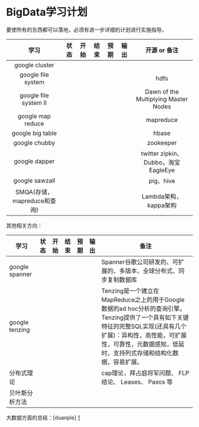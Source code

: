 # BigData学习计划

要使所有的东西都可以落地，必须有进一步详细的计划进行实施指导。

|学习|状态|开始|结束|预期|输出|开源 or 备注|
|:---:|:---:|:---:|:---:|:---:|:---:|:---:|
|google cluster|||||||
|google file system||||||hdfs|
|google file system II||||||Dawn of the Multiplying Master Nodes|
|google map reduce||||||mapreduce|
|google big table||||||hbase|
|google chubby ||||||zookeeper|
|google dapper||||||twitter zipkin、Dubbo，淘宝 EagleEye|
|google sawzall||||||pig、hive|
|SMQA(存储，mapreduce和查询)||||||Lambda架构，kappa架构|


其他相关方向：

|学习|状态|开始|结束|预期|输出|备注|
|---|---|---|---|---|---|---|
|google spanner||||||Spanner谷歌公司研发的、可扩展的、多版本、全球分布式、同步复制数据库|
|google tenzing||||||Tenzing是一个建立在MapReduce之上的用于Google数据的ad hoc分析的查询引擎。Tenzing提供了一个具有如下关键特征的完整SQL实现(还具有几个扩展)：异构性，高性能，可扩展性，可靠性，元数据感知，低延时，支持列式存储和结构化数据，容易扩展。|
|分布式理论||||||cap理论，拜占庭将军问题、 FLP 结论、 Leases、 Paxos 等|
|贝叶斯分析方法|||||||


大数据方面的总结：[duanple] [1]

[1]: http://duanple.blog.163.com/blog/static/709717672011330101333271/ "duanple"